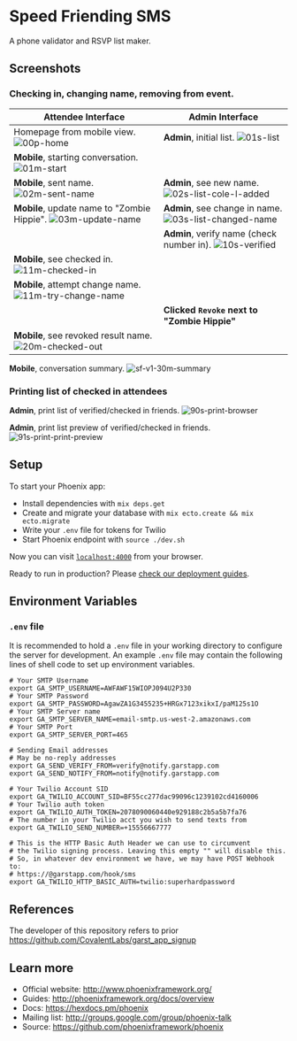 # Speed Friending SMS

A phone validator and RSVP list maker.

## Screenshots

### Checking in, changing name, removing from event.

| Attendee Interface | Admin Interface |
| ------------- | ------------- |
| Homepage from mobile view. ![00p-home](screenshots/sf-v1-00p-home.png)  | **Admin**, initial list. ![01s-list](screenshots/sf-v1-01s-list.png) |
| **Mobile**, starting conversation. ![01m-start](screenshots/sf-v1-01m-start.png) |  |
| **Mobile**, sent name. ![02m-sent-name](screenshots/sf-v1-02m-sent-name.png) | **Admin**, see new name. ![02s-list-cole-l-added](screenshots/sf-v1-02s-list-cole-l-added.png) |
| **Mobile**, update name to "Zombie Hippie". ![03m-update-name](screenshots/sf-v1-03m-update-name.png) | **Admin**, see change in name. ![03s-list-changed-name](screenshots/sf-v1-03s-list-changed-name.png) |
|  | **Admin**, verify name (check number in). ![10s-verified](screenshots/sf-v1-10s-verified.png) |
| **Mobile**, see checked in. ![11m-checked-in](screenshots/sf-v1-11m-checked-in.png) |  |
| **Mobile**, attempt change name. ![11m-try-change-name](screenshots/sf-v1-11m-try-change-name.png) |  |
|  | **Clicked `Revoke` next to "Zombie Hippie"** |
| **Mobile**, see revoked result name. ![20m-checked-out](screenshots/sf-v1-20m-checked-out.png) |  |

**Mobile**, conversation summary. ![sf-v1-30m-summary](screenshots/sf-v1-30m-summary.png)

### Printing list of checked in attendees

**Admin**, print list of verified/checked in friends. ![90s-print-browser](screenshots/sf-v1-90s-print-browser.png)

**Admin**, print list preview of verified/checked in friends. ![91s-print-print-preview](screenshots/sf-v1-91s-print-print-preview.png)

## Setup

To start your Phoenix app:

  * Install dependencies with `mix deps.get`
  * Create and migrate your database with `mix ecto.create && mix ecto.migrate`
  * Write your `.env` file for tokens for Twilio
  * Start Phoenix endpoint with `source ./dev.sh`

Now you can visit [`localhost:4000`](http://localhost:4000) from your browser.

Ready to run in production? Please [check our deployment guides](http://www.phoenixframework.org/docs/deployment).

## Environment Variables

### `.env` file

It is recommended to hold a `.env` file in your working directory to configure the server for
development. An example `.env` file may contain the following lines of shell code to set up
environment variables.

```shell
# Your SMTP Username
export GA_SMTP_USERNAME=AWFAWF15WIOPJ094U2P330
# Your SMTP Password
export GA_SMTP_PASSWORD=AgawZA1G3455235+HRGx7123xikxI/paM125s1O
# Your SMTP Server name
export GA_SMTP_SERVER_NAME=email-smtp.us-west-2.amazonaws.com
# Your SMTP Port
export GA_SMTP_SERVER_PORT=465

# Sending Email addresses
# May be no-reply addresses
export GA_SEND_VERIFY_FROM=verify@notify.garstapp.com
export GA_SEND_NOTIFY_FROM=notify@notify.garstapp.com

# Your Twilio Account SID
export GA_TWILIO_ACCOUNT_SID=BF55cc277dac99096c1239102cd4160006
# Your Twilio auth token
export GA_TWILIO_AUTH_TOKEN=2078090060440e929188c2b5a5b7fa76
# The number in your Twilio acct you wish to send texts from
export GA_TWILIO_SEND_NUMBER=+15556667777

# This is the HTTP Basic Auth Header we can use to circumvent
# the Twilio signing process. Leaving this empty "" will disable this.
# So, in whatever dev environment we have, we may have POST Webhook to:
# https://@garstapp.com/hook/sms
export GA_TWILIO_HTTP_BASIC_AUTH=twilio:superhardpassword

```

## References

The developer of this repository refers to prior https://github.com/CovalentLabs/garst_app_signup

## Learn more

  * Official website: http://www.phoenixframework.org/
  * Guides: http://phoenixframework.org/docs/overview
  * Docs: https://hexdocs.pm/phoenix
  * Mailing list: http://groups.google.com/group/phoenix-talk
  * Source: https://github.com/phoenixframework/phoenix
